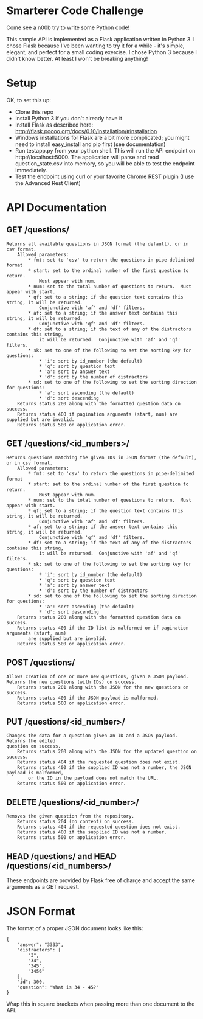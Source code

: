 # Smarterer Code Challenge
Come see a n00b try to write some Python code! 

This sample API is implemented as a Flask application written in Python 3.  I chose Flask because I've been wanting to try it for a while - it's simple, elegant, and perfect for a small coding exercise.  I chose Python 3 because I didn't know better.  At least I won't be breaking anything!

# Setup
OK, to set this up:
* Clone this repo
* Install Python 3 if you don't already have it
* Install Flask as described here: http://flask.pocoo.org/docs/0.10/installation/#installation
* Windows installations for Flask are a bit more complicated; you might need to install easy_install and pip first (see documentation)
* Run testapp.py from your python shell.  This will run the API endpoint on http://localhost:5000.  The application will parse and read question_state.csv into memory, so you will be able to test the endpoint immediately.
* Test the endpoint using curl or your favorite Chrome REST plugin (I use the Advanced Rest Client)

# API Documentation

## GET /questions/
    Returns all available questions in JSON format (the default), or in csv format.
        Allowed parameters:
            * fmt: set to 'csv' to return the questions in pipe-delimited format
            * start: set to the ordinal number of the first question to return.
                Must appear with num.
            * num: set to the total number of questions to return.  Must appear with start.
            * qf: set to a string; if the question text contains this string, it will be returned.
                Conjunctive with 'af' and 'df' filters.
            * af: set to a string; if the answer text contains this string, it will be returned.
                Conjunctive with 'qf' and 'df' filters.
            * df: set to a string; if the text of any of the distractors contains this string,
                it will be returned.  Conjunctive with 'af' and 'qf' filters.
            * sk: set to one of the following to set the sorting key for questions:
                * 'i': sort by id_number (the default)
                * 'q': sort by question text
                * 'a': sort by answer text
                * 'd': sort by the number of distractors
            * sd: set to one of the following to set the sorting direction for questions:
                * 'a': sort ascending (the default)
                * 'd': sort descending
        Returns status 200 along with the formatted question data on success.
        Returns status 400 if pagination arguments (start, num) are supplied but are invalid.
        Returns status 500 on application error.

## GET /questions/&lt;id_numbers&gt;/
    Returns questions matching the given IDs in JSON format (the default), or in csv format.
        Allowed parameters:
            * fmt: set to 'csv' to return the questions in pipe-delimited format
            * start: set to the ordinal number of the first question to return.
                Must appear with num.
            * num: set to the total number of questions to return.  Must appear with start.
            * qf: set to a string; if the question text contains this string, it will be returned.
                Conjunctive with 'af' and 'df' filters.
            * af: set to a string; if the answer text contains this string, it will be returned.
                Conjunctive with 'qf' and 'df' filters.
            * df: set to a string; if the text of any of the distractors contains this string,
                it will be returned.  Conjunctive with 'af' and 'qf' filters.
            * sk: set to one of the following to set the sorting key for questions:
                * 'i': sort by id_number (the default)
                * 'q': sort by question text
                * 'a': sort by answer text
                * 'd': sort by the number of distractors
            * sd: set to one of the following to set the sorting direction for questions:
                * 'a': sort ascending (the default)
                * 'd': sort descending
        Returns status 200 along with the formatted question data on success.
        Returns status 400 if the ID list is malformed or if pagination arguments (start, num)
            are supplied but are invalid.
        Returns status 500 on application error.

## POST /questions/
    Allows creation of one or more new questions, given a JSON payload.
    Returns the new questions (with IDs) on success.
        Returns status 201 along with the JSON for the new questions on success.
        Returns status 400 if the JSON payload is malformed.
        Returns status 500 on application error.
        
## PUT /questions/&lt;id_number&gt;/
    Changes the data for a question given an ID and a JSON payload.  Returns the edited
    question on success.
        Returns status 200 along with the JSON for the updated question on success.
        Returns status 404 if the requested question does not exist.
        Returns status 400 if the supplied ID was not a number, the JSON payload is malformed,
            or the ID in the payload does not match the URL.
        Returns status 500 on application error.
        
## DELETE /questions/&lt;id_number&gt;/
    Removes the given question from the repository.
        Returns status 204 (no content) on success.
        Returns status 404 if the requested question does not exist.
        Returns status 400 if the supplied ID was not a number.
        Returns status 500 on application error.
        
## HEAD /questions/ and HEAD /questions/&lt;id_numbers&gt;/
These endpoints are provided by Flask free of charge and accept the same arguments as a GET request.

# JSON Format
The format of a proper JSON document looks like this:
    
    {
        "answer": "3333",
        "distractors": [
            "3",
            "34",
            "345",
            "3456"
        ],
        "id": 300,
        "question": "What is 34 - 45?"
    }
Wrap this in square brackets when passing more than one document to the API.
